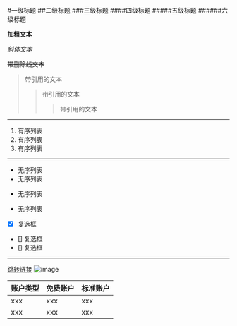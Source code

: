 <!-- markDown语法 -->
#一级标题
##二级标题
###三级标题
####四级标题
#####五级标题
######六级标题

**加粗文本**

*斜体文本*

~~带删除线文本~~

>带引用的文本
>>带引用的文本
>>>带引用的文本

---

1. 有序列表
2. 有序列表
3. 有序列表

***
* 无序列表
* 无序列表
- 无序列表
+ 无序列表

* [x] 复选框
* [] 复选框
* [] 复选框

***

[跳转链接](https://www.baidu.com/)
![image](https://dss1.baidu.com/6ONXsjip0QIZ8tyhnq/it/u=3944853322,62736590&fm=85&app=79&f=JPG?w=121&h=75&s=C6507C87CCA42C8034B249660300F073)


|账户类型|免费账户|标准账户
|---|---|---|
|xxx|xxx|xxx|
|xxx|xxx|xxx|